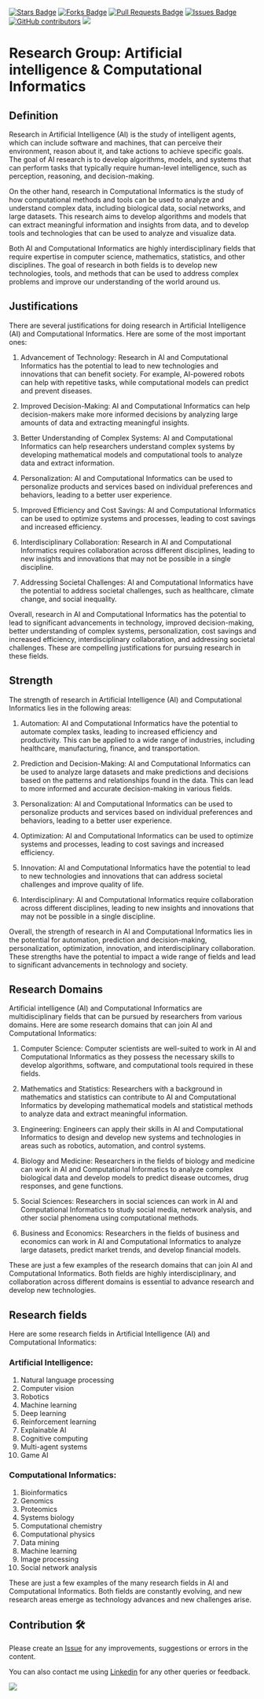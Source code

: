 <a href="https://github.com/drshahizan/research-material/stargazers"><img src="https://img.shields.io/github/stars/drshahizan/research-material" alt="Stars Badge"/></a>
<a href="https://github.com/drshahizan/research-material/network/members"><img src="https://img.shields.io/github/forks/drshahizan/research-material" alt="Forks Badge"/></a>
<a href="https://github.com/drshahizan/research-material/pulls"><img src="https://img.shields.io/github/issues-pr/drshahizan/research-material" alt="Pull Requests Badge"/></a>
<a href="https://github.com/drshahizan/research-material/issues"><img src="https://img.shields.io/github/issues/drshahizan/research-material" alt="Issues Badge"/></a>
<a href="https://github.com/drshahizan/research-material/graphs/contributors"><img alt="GitHub contributors" src="https://img.shields.io/github/contributors/drshahizan/research-material?color=2b9348"></a>
![](https://visitor-badge.glitch.me/badge?page_id=drshahizan/research-material)

# Research Group: Artificial intelligence & Computational Informatics

## Definition
Research in Artificial Intelligence (AI) is the study of intelligent agents, which can include software and machines, that can perceive their environment, reason about it, and take actions to achieve specific goals. The goal of AI research is to develop algorithms, models, and systems that can perform tasks that typically require human-level intelligence, such as perception, reasoning, and decision-making.

On the other hand, research in Computational Informatics is the study of how computational methods and tools can be used to analyze and understand complex data, including biological data, social networks, and large datasets. This research aims to develop algorithms and models that can extract meaningful information and insights from data, and to develop tools and technologies that can be used to analyze and visualize data.

Both AI and Computational Informatics are highly interdisciplinary fields that require expertise in computer science, mathematics, statistics, and other disciplines. The goal of research in both fields is to develop new technologies, tools, and methods that can be used to address complex problems and improve our understanding of the world around us.

## Justifications
There are several justifications for doing research in Artificial Intelligence (AI) and Computational Informatics. Here are some of the most important ones:

1. Advancement of Technology: Research in AI and Computational Informatics has the potential to lead to new technologies and innovations that can benefit society. For example, AI-powered robots can help with repetitive tasks, while computational models can predict and prevent diseases.

2. Improved Decision-Making: AI and Computational Informatics can help decision-makers make more informed decisions by analyzing large amounts of data and extracting meaningful insights.

3. Better Understanding of Complex Systems: AI and Computational Informatics can help researchers understand complex systems by developing mathematical models and computational tools to analyze data and extract information.

4. Personalization: AI and Computational Informatics can be used to personalize products and services based on individual preferences and behaviors, leading to a better user experience.

5. Improved Efficiency and Cost Savings: AI and Computational Informatics can be used to optimize systems and processes, leading to cost savings and increased efficiency.

6. Interdisciplinary Collaboration: Research in AI and Computational Informatics requires collaboration across different disciplines, leading to new insights and innovations that may not be possible in a single discipline.

7. Addressing Societal Challenges: AI and Computational Informatics have the potential to address societal challenges, such as healthcare, climate change, and social inequality.

Overall, research in AI and Computational Informatics has the potential to lead to significant advancements in technology, improved decision-making, better understanding of complex systems, personalization, cost savings and increased efficiency, interdisciplinary collaboration, and addressing societal challenges. These are compelling justifications for pursuing research in these fields.

## Strength

The strength of research in Artificial Intelligence (AI) and Computational Informatics lies in the following areas:

1. Automation: AI and Computational Informatics have the potential to automate complex tasks, leading to increased efficiency and productivity. This can be applied to a wide range of industries, including healthcare, manufacturing, finance, and transportation.

2. Prediction and Decision-Making: AI and Computational Informatics can be used to analyze large datasets and make predictions and decisions based on the patterns and relationships found in the data. This can lead to more informed and accurate decision-making in various fields.

3. Personalization: AI and Computational Informatics can be used to personalize products and services based on individual preferences and behaviors, leading to a better user experience.

4. Optimization: AI and Computational Informatics can be used to optimize systems and processes, leading to cost savings and increased efficiency.

5. Innovation: AI and Computational Informatics have the potential to lead to new technologies and innovations that can address societal challenges and improve quality of life.

6. Interdisciplinary: AI and Computational Informatics require collaboration across different disciplines, leading to new insights and innovations that may not be possible in a single discipline.

Overall, the strength of research in AI and Computational Informatics lies in the potential for automation, prediction and decision-making, personalization, optimization, innovation, and interdisciplinary collaboration. These strengths have the potential to impact a wide range of fields and lead to significant advancements in technology and society.

## Research Domains
Artificial intelligence (AI) and Computational Informatics are multidisciplinary fields that can be pursued by researchers from various domains. Here are some research domains that can join AI and Computational Informatics:

1. Computer Science: Computer scientists are well-suited to work in AI and Computational Informatics as they possess the necessary skills to develop algorithms, software, and computational tools required in these fields.

2. Mathematics and Statistics: Researchers with a background in mathematics and statistics can contribute to AI and Computational Informatics by developing mathematical models and statistical methods to analyze data and extract meaningful information.

3. Engineering: Engineers can apply their skills in AI and Computational Informatics to design and develop new systems and technologies in areas such as robotics, automation, and control systems.

4. Biology and Medicine: Researchers in the fields of biology and medicine can work in AI and Computational Informatics to analyze complex biological data and develop models to predict disease outcomes, drug responses, and gene functions.

5. Social Sciences: Researchers in social sciences can work in AI and Computational Informatics to study social media, network analysis, and other social phenomena using computational methods.

6. Business and Economics: Researchers in the fields of business and economics can work in AI and Computational Informatics to analyze large datasets, predict market trends, and develop financial models.

These are just a few examples of the research domains that can join AI and Computational Informatics. Both fields are highly interdisciplinary, and collaboration across different domains is essential to advance research and develop new technologies.

## Research fields
Here are some research fields in Artificial Intelligence (AI) and Computational Informatics:

### Artificial Intelligence:
1. Natural language processing
2. Computer vision
3. Robotics
4. Machine learning
5. Deep learning
6. Reinforcement learning
7. Explainable AI
8. Cognitive computing
9. Multi-agent systems
10. Game AI

### Computational Informatics:
1. Bioinformatics
2. Genomics
3. Proteomics
4. Systems biology
5. Computational chemistry
6. Computational physics
7. Data mining
8. Machine learning
9. Image processing
10. Social network analysis

These are just a few examples of the many research fields in AI and Computational Informatics. Both fields are constantly evolving, and new research areas emerge as technology advances and new challenges arise.

## Contribution 🛠️
Please create an [Issue](https://github.com/drshahizan/research-material/issues) for any improvements, suggestions or errors in the content.

You can also contact me using [Linkedin](https://www.linkedin.com/in/drshahizan/) for any other queries or feedback.

![](https://visitor-badge.glitch.me/badge?page_id=drshahizan)
